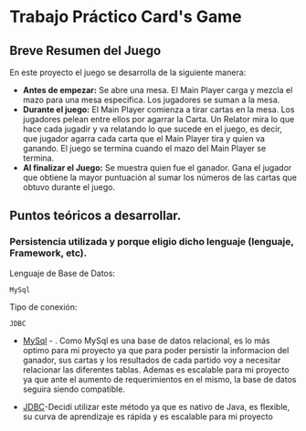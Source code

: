 # Trabajo Práctico Card's Game

## Breve Resumen del Juego

En este proyecto el juego se desarrolla de la siguiente manera:
* **Antes de empezar:** Se abre una mesa. El Main Player carga y mezcla el mazo para una mesa especifica. Los jugadores se suman a la mesa.
* **Durante el juego:** El Main Player comienza a tirar cartas en la mesa. Los jugadores pelean entre ellos por agarrar la Carta. Un Relator mira lo que hace cada jugadir y va relatando lo que sucede en el juego, es decir, que jugador agarra cada carta que el Main Player tira y quien va ganando. El juego se termina cuando el mazo del Main Player se termina.
* **Al finalizar el Juego:** Se muestra quien fue el ganador. Gana el jugador que obtiene la mayor puntuación al sumar los números de las cartas que obtuvo durante el juego.

## Puntos teóricos a desarrollar.
### Persistencia utilizada y porque eligio dicho lenguaje (lenguaje, Framework, etc).

Lenguaje de Base de Datos:
```
MySql
```
Tipo de conexión:
```
JDBC
```
* [MySql](https://es.wikipedia.org/wiki/MySQL) - . Como MySql es una base de datos relacional, es lo más optimo para mi proyecto ya que para poder persistir la informacion del ganador, sus cartas y los resultados de cada partido voy a necesitar relacionar las diferentes tablas. Ademas es escalable para mi proyecto ya que ante el aumento de requerimientos en el mismo, la base de datos seguira siendo compatible.

* [JDBC](https://es.wikipedia.org/wiki/Java_Database_Connectivity)-Decidí utilizar este método ya que es nativo de Java, es flexible, su curva de aprendizaje es rápida y es escalable para mi proyecto 

